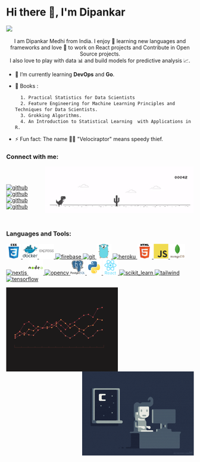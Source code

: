 

# Hi there 👋, I'm Dipankar

<img  src = 'https://github.com/Dipankar-Medhi/Dipankar-Medhi/blob/main/banner.gif'>

<p align='center' >
    I am Dipankar Medhi from India. I enjoy 🤩 learning new languages and frameworks and love 💙 to work on React projects and Contribute in Open Source projects.<br> I also love to play with data 📊 and build models for predictive analysis 📈.
</p>

- 🌱 I’m currently learning **DevOps** and **Go**.
- 📕 Books :

        1. Practical Statistics for Data Scientists
        2. Feature Engineering for Machine Learning Principles and Techniques for Data Scientists.
        3. Grokking Algorithms.
        4. An Introduction to Statistical Learning  with Applications in R.


- ⚡ Fun fact: The name 🐱‍🐉 "Velociraptor" means speedy thief. 
        

<h3 align="left">Connect with me:</h3>

<div>
    <img align = 'right' width = '400' src = 'https://github.com/Dipankar-Medhi/Dipankar-Medhi/blob/main/chrome_dino.gif'><br><br>
    <p align='left'>
        <a href = 'https://github.com/Dipankar-Medhi'> <img src='https://cdn.jsdelivr.net/npm/simple-icons@3.0.1/icons/github.svg' alt='github' height='40'> </a>
        <a href = 'https://www.linkedin.com/in/dipankarmedhi'> <img src='https://cdn.jsdelivr.net/npm/simple-icons@3.0.1/icons/linkedin.svg' alt='github' height='40'> </a>
        <a href = 'https://twitter.com/_dipankarmedhi'> <img src='https://cdn.jsdelivr.net/npm/simple-icons@3.0.1/icons/twitter.svg' alt='github' height='40'> </a>
        <a href = 'https://dipankar-medhi.netlify.app'> <img src='https://cdn.jsdelivr.net/npm/simple-icons@3.0.1/icons/icloud.svg' alt='github' height='40'> </a>
    </p>
    <br>
    
</div>

<h3 align="centre">Languages and Tools:</h3>
  
<p align="left"> <a href="https://www.w3schools.com/css/" target="_blank"> <img src="https://raw.githubusercontent.com/devicons/devicon/master/icons/css3/css3-original-wordmark.svg" alt="css3" width="40" height="40"/> </a> <a href="https://www.docker.com/" target="_blank"> <img src="https://raw.githubusercontent.com/devicons/devicon/master/icons/docker/docker-original-wordmark.svg" alt="docker" width="40" height="40"/> </a> <a href="https://expressjs.com" target="_blank"> <img src="https://raw.githubusercontent.com/devicons/devicon/master/icons/express/express-original-wordmark.svg" alt="express" width="40" height="40"/> </a> <a href="https://firebase.google.com/" target="_blank"> <img src="https://www.vectorlogo.zone/logos/firebase/firebase-icon.svg" alt="firebase" width="40" height="40"/> </a> <a href="https://git-scm.com/" target="_blank"> <img src="https://www.vectorlogo.zone/logos/git-scm/git-scm-icon.svg" alt="git" width="40" height="40"/> </a> <a href="https://golang.org" target="_blank"> <img src="https://raw.githubusercontent.com/devicons/devicon/master/icons/go/go-original.svg" alt="go" width="40" height="40"/> </a> <a href="https://heroku.com" target="_blank"> <img src="https://www.vectorlogo.zone/logos/heroku/heroku-icon.svg" alt="heroku" width="40" height="40"/> </a> <a href="https://www.w3.org/html/" target="_blank"> <img src="https://raw.githubusercontent.com/devicons/devicon/master/icons/html5/html5-original-wordmark.svg" alt="html5" width="40" height="40"/> </a> <a href="https://developer.mozilla.org/en-US/docs/Web/JavaScript" target="_blank"> <img src="https://raw.githubusercontent.com/devicons/devicon/master/icons/javascript/javascript-original.svg" alt="javascript" width="40" height="40"/> </a> <a href="https://www.mongodb.com/" target="_blank"> <img src="https://raw.githubusercontent.com/devicons/devicon/master/icons/mongodb/mongodb-original-wordmark.svg" alt="mongodb" width="40" height="40"/> </a> <a href="https://nextjs.org/" target="_blank"> <img src="https://cdn.worldvectorlogo.com/logos/nextjs-3.svg" alt="nextjs" width="40" height="40"/> </a> <a href="https://nodejs.org" target="_blank"> <img src="https://raw.githubusercontent.com/devicons/devicon/master/icons/nodejs/nodejs-original-wordmark.svg" alt="nodejs" width="40" height="40"/> </a> <a href="https://opencv.org/" target="_blank"> <img src="https://www.vectorlogo.zone/logos/opencv/opencv-icon.svg" alt="opencv" width="40" height="40"/> </a> <a href="https://www.postgresql.org" target="_blank"> <img src="https://raw.githubusercontent.com/devicons/devicon/master/icons/postgresql/postgresql-original-wordmark.svg" alt="postgresql" width="40" height="40"/> </a> <a href="https://www.python.org" target="_blank"> <img src="https://raw.githubusercontent.com/devicons/devicon/master/icons/python/python-original.svg" alt="python" width="40" height="40"/> </a> <a href="https://reactjs.org/" target="_blank"> <img src="https://raw.githubusercontent.com/devicons/devicon/master/icons/react/react-original-wordmark.svg" alt="react" width="40" height="40"/> </a> <a href="https://scikit-learn.org/" target="_blank"> <img src="https://upload.wikimedia.org/wikipedia/commons/0/05/Scikit_learn_logo_small.svg" alt="scikit_learn" width="40" height="40"/> </a> <a href="https://tailwindcss.com/" target="_blank"> <img src="https://www.vectorlogo.zone/logos/tailwindcss/tailwindcss-icon.svg" alt="tailwind" width="40" height="40"/> </a> <a href="https://www.tensorflow.org" target="_blank"> <img src="https://www.vectorlogo.zone/logos/tensorflow/tensorflow-icon.svg" alt="tensorflow" width="40" height="40"/> </a> </p>

 
<div>
  <img align='left' width = '300' src = 'https://github.com/Dipankar-Medhi/Dipankar-Medhi/blob/main/graph.gif' > <img align = 'right' width='300' src = 'https://github.com/Dipankar-Medhi/Dipankar-Medhi/blob/main/typing.gif' > 
</div>




<!---
Dipankar-Medhi/Dipankar-Medhi is a ✨ special ✨ repository because its `README.md` (this file) appears on your GitHub profile.
You can click the Preview link to take a look at your changes.
--->
